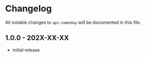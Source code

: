 # Changelog

All notable changes to `api-nameday` will be documented in this file.

## 1.0.0 - 202X-XX-XX

- initial release
